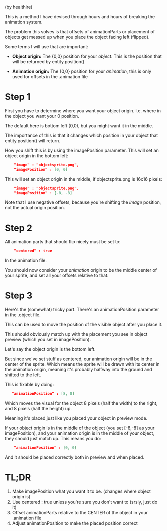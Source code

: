 (by healthire)

This is a method I have devised through hours and hours of breaking the animation system.
 
The problem this solves is that offsets of animationParts or placement of objects get messed up when you place the object facing left (flipped).
 
Some terms I will use that are important:
 

*  **Object origin:** The {0,0} position for your *object*. This is the position that will be returned by entity.position()

*  **Animation origin:** The {0,0} position for your *animation*, this is only used for offsets in the .animation file
 
# Step 1

 
First you have to determine where you want your object origin. I.e. where in the object you want your 0 position.

The default here is bottom left (0,0), but you might want it in the middle.
 
The importance of this is that it changes which position in your object that entity.position() will return.
 
How you shift this is by using the imagePosition parameter. This will set an object origin in the bottom left:

```json
	"image" : "objectsprite.png",
	"imagePosition" : [0, 0]
```

This will set an object origin in the middle, if objectsprite.png is 16x16 pixels:

```json	
	"image" : "objectsprite.png",
	"imagePosition" : [-8, -8]
```

Note that I use negative offsets, because you're shifting the *image* position, not the actual origin position.
 
# Step 2

 
All animation parts that should flip nicely must be set to:

```json	
	"centered" : true
```

In the animation file.
 
You should now consider your *animation* origin to be the middle center of your sprite, and set all your offsets relative to that.
 
#  Step 3

Here's the (somewhat) tricky part. There's an animationPosition parameter in the .object file.

This can be used to move the position of the visible object after you place it.

This should obviously match up with the placement you see in object preview (which you set in imagePosition).
 
Let's say the object origin is the bottom left.

But since we've set stuff as centered, our animation origin will be in the center of the sprite.
Which means the sprite will be drawn with its center in the animation origin,
meaning it's probably halfway into the ground and shifted to the left.
 
This is fixable by doing:
 
 ```json
	"animationPosition" : [8, 8]
```

Which moves the visual for the object 8 pixels (half the width) to the right, and 8 pixels (half the height) up.

Meaning it's placed just like you placed your object in preview mode.
 
If your object origin is in the middle of the object (you set [-8,-8] as your imagePosition),
and your animation origin is in the middle of your object, they should just match up.
This means you do:

```json
	"animationPosition" : [0, 0]
```

And it should be placed correctly both in preview and when placed.
 
# TL;DR

 1.  Make imagePosition what you want it to be. (changes where object origin is)
 2.  Use centered : true unless you're sure you don't want to (srsly, just do it)
 3.  Offset animationParts relative to the CENTER of the object in your .animation file
 4.  Adjust animationPosition to make the placed position correct
